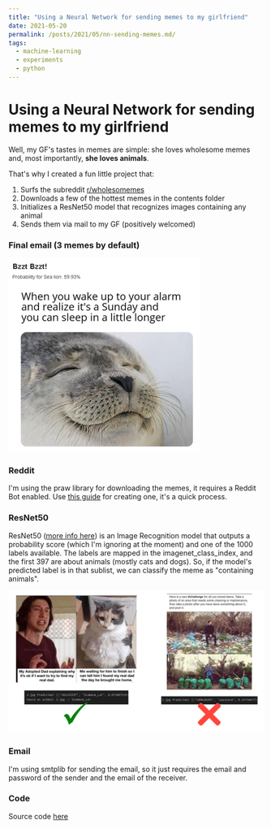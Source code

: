 ```yaml
---
title: "Using a Neural Network for sending memes to my girlfriend"
date: 2021-05-20
permalink: /posts/2021/05/nn-sending-memes.md/
tags:
  - machine-learning
  - experiments
  - python
---
```


# Using a Neural Network for sending memes to my girlfriend

Well, my GF's tastes in memes are simple: she loves wholesome memes and, most importantly, **she loves animals**.

That's why I created a fun little project that:

1. Surfs the subreddit [r/wholesomemes](https://www.reddit.com/r/wholesomememes/)
2. Downloads a few of the hottest memes in the contents folder
3. Initializes a ResNet50 model that recognizes images containing any animal
4. Sends them via mail to my GF (positively welcomed)

### Final email (3 memes by default)

![finalmail](https://github.com/mutt0-ds/memes-selector/blob/main/media/result.png)

### Reddit

I'm using the praw library for downloading the memes, it requires a Reddit Bot enabled.
Use [this guide](https://yojji.io/blog/how-to-make-a-reddit-bot) for creating one, it's a quick process.

### ResNet50

ResNet50 ([more info here](https://keras.io/api/applications/resnet/)) is an Image Recognition model that outputs a probability score (which I'm ignoring at the moment) and one of the 1000 labels available. The labels are mapped in the imagenet_class_index, and the first 397 are about animals (mostly cats and dogs).
So, if the model's predicted label is in that sublist, we can classify the meme as "containing animals".

![example](https://github.com/mutt0-ds/memes-selector/blob/main/media/example.png)

### Email

I'm using smtplib for sending the email, so it just requires the email and password of the sender and the email of the receiver.

### Code

Source code [here](https://github.com/mutt0-ds/memes-selector)

